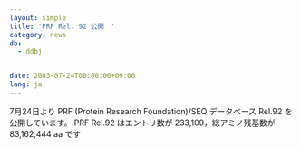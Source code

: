```yaml
---
layout: simple
title: 'PRF Rel. 92 公開　'
category: news
db:
  - ddbj


date: 2003-07-24T00:00:00+09:00
lang: ja
---
```


7月24日より PRF (Protein Research Foundation)/SEQ データベース Rel.92 を公開しています。 PRF Rel.92 はエントリ数が 233,109，総アミノ残基数が 83,162,444 aa です

